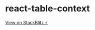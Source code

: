 # react-table-context

[View on StackBlitz ⚡️](https://stackblitz.com/~/github.com/eddiemaceda11/oasis-property-management?file=src/features/Rentals/Rentals.tsx&view=editor)

